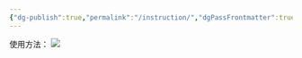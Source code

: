 ```yaml
---
{"dg-publish":true,"permalink":"/instruction/","dgPassFrontmatter":true,"created":"2025-08-13T11:56:47.946+08:00","updated":"2025-08-15T17:48:51.064+08:00"}
---
```


使用方法：
![](https://mes-photos.oss-cn-hangzhou.aliyuncs.com/img/%E6%93%8D%E4%BD%9C%E6%96%B9%E6%B3%95.png)